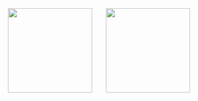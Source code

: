 <div align="center">
<span>  </span>
<img height="170px" src="https://github-readme-stats.vercel.app/api?username=yuanshuai1122" /><span>  </span><img height="170px" src="https://github-readme-stats.vercel.app/api/top-langs/?username=yuanshuai1122&layout=compact&langs_count=8" />
<span>  </span>
</div>
